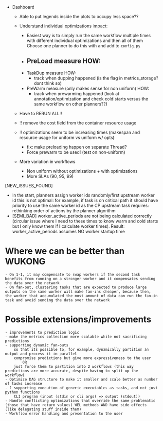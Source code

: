 - Dashboard
    - Able to put legends inside the plots to occupy less space??
    
    - Understand individual optimizations impact:
        - Easiest way is to simply run the same workflow multiple times with different individual optimizations and then all of them
            Choose one planner to do this with and add to `config.py`
        - PreLoad
            measure
            HOW:
            - 
        - TaskDup
            measure 
            HOW:
            - track when dupping happened (is the flag in metrics_storage? dont think so)
        - PreWarm
            measure (only makes sense for non uniform)
            HOW:
            - track when prewarming happened (look at annotation/optimization and check cold starts versus the same workflow on other planners??)
    
    - Have to RERUN ALL!!
    - !! remove the cost field from the container resource usage
    - !! optimizations seem to be increasing times (makespan and resource usage for uniform vs uniform w/ opts)
        - fix: make preloading happen on separate Thread?
        - Force prewarm to be used! (test on non-uniform)
    
    - More variation in workflows
        - Non uniform without optimizations + with optimizations
        - More SLAs (90, 95, 99)

[NEW_ISSUES_FOUND]
- In the start, planners assign worker ids randomly/first upstream worker id
    this is not optimal: for example, if task is on critical path it should have priority to use the same worker id as the CP upstream task
    requires: rethinking order of actions by the planner algorithm
- [SEMI_BAD] worker_active_periods are not being calculated correctly (circular issue where I need to these times to know warm and cold starts but I only know them if I calculate worker times). Result: worker_active_periods assumes NO worker startup time

# Where we can be better than WUKONG
    - On 1-1, it may compensate to swap workers if the second task benefits from running on a stronger worker and it compensates sending the data over the network
    - On fan-out, clustering tasks that are expected to produce large outputs on the same worker will make fan-ins cheaper, because then, the worker that accumulated the most amount of data can run the fan-in task and avoid sending the data over the network

# Possible extensions/improvements
    - improvements to prediction logic
    - make the metrics collection more scalable while not sacrificing predictions
    - supporting dynamic fan-outs
        so that its possible to, for example, dynamically partition an output and process it in parallel
        compromise predictions but give more expressiveness to the user 
            OR
        just force them to partition into 2 workflows (this way predictions are more accurate, despite having to split up the workflow)
    - Optimize DAG structure to make it smaller and scale better as number of tasks increase
    - ? supporting execution of generic executables as tasks, and not just python functions
        CLI program (input (stdin or cli args) => output (stdout))
    - Handle conflicting optimizations that override the same problematic (those that have return values) WEL methods AND have side effects (like delegating stuff inside them)
    - Workflow error handling and presentation to the user